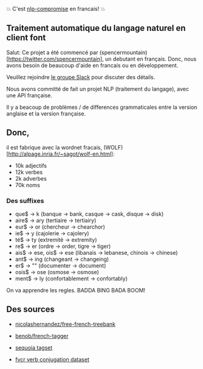 
:boom: C'est [nlp-compromise](https://github.com/nlp-compromise/nlp_compromise) en francais! :boom:

## Traitement automatique du langage naturel en client font

Salut: Ce projet a été commencé par (spencermountain)[https://twitter.com/spencermountain], un debutant en français.
Donc, nous avons besoin de beaucoup d'aide en francais ou en développement.


Veuillez rejoindre [le groupe Slack](slack.compromise.cool) pour discuter des détails.


Nous avons committé de fait un projet NLP (traitement du langage), avec une API française.

Il y a beacoup de problèmes / de differences grammaticales entre la version anglaise et la version française.

## Donc,
il est fabrique avec la wordnet fracais, (WOLF)[http://alpage.inria.fr/~sagot/wolf-en.html]:
* 10k adjectifs
* 12k verbes
* 2k adverbes
* 70k noms

### Des suffixes
* que$ -> k (banque -> bank, casque -> cask, disque -> disk)
* aire$ -> ary (tertiaire -> tertiairy)
* eur$ -> or (chercheur -> chearchor)
* ie$ -> y (cajolerie -> cajolery)
* té$ -> ty (extremité -> extremity)
* re$ -> er (ordre -> order, tigre -> tiger)
* ais$ -> ese, ois$ -> ese (libanais -> lebanese, chinois -> chinese)
* ant$ -> ing (changeant -> changeing)
* er$ -> "" (documenter -> document)
* osis$ -> ose (osmose -> osmose)
* ment$ -> ly (confortablement -> confortably)

On va apprendre les regles. BADDA BING BADA BOOM!

## Des sources
* [nicolashernandez/free-french-treebank](https://raw.githubusercontent.com/nicolashernandez/free-french-treebank/master/130612/frwikinews/txt-tok-pos/frwikinews-20130110-pages-articles.txt.tok.stanford-pos)

* [benob/french-tagger](https://github.com/benob/french-tagger/blob/master/lefff-word-tag.txt)

* [sequoia tagset](https://raw.githubusercontent.com/turbopape/postagga/master/resources/postagga-sequoia-fr.edn#)

* [fvcr verb conjugation dataset](https://sourceforge.net/projects/fvcr/?source=typ_redirect)
